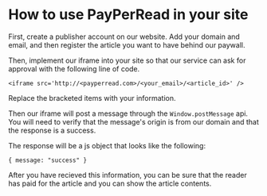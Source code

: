 
# How to use PayPerRead in your site

First, create a publisher account on our website. Add your domain and email, and then register the article you want to have behind our paywall.

Then, implement our iframe into your site so that our service can ask for approval with the following line of code.

`<iframe src='http://<payperread.com>/<your_email>/<article_id>' />`

Replace the bracketed items with your information.

Then our iframe will post a message through the `Window.postMessage` api. You will need to verify that the message's origin is from our domain and that the response is a success.

The response will be a js object that looks like the following:

`{ message: "success" }`

After you have recieved this information, you can be sure that the reader has paid for the article and you can show the article contents.
